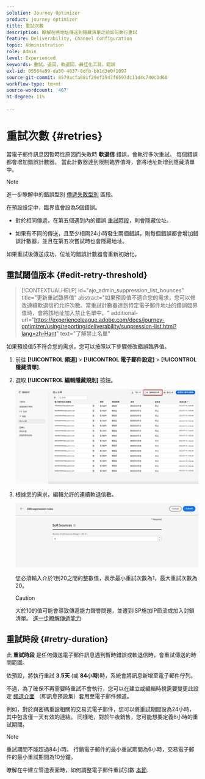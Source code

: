 ```yaml
---
solution: Journey Optimizer
product: journey optimizer
title: 重試次數
description: 瞭解在將地址傳送到隱藏清單之前如何執行重試
feature: Deliverability, Channel Configuration
topic: Administration
role: Admin
level: Experienced
keywords: 重試，退回，軟退回，最佳化工具，錯誤
exl-id: 05564a99-da50-4837-8dfb-bb1d3e0f1097
source-git-commit: 8579acfa881f29ef3947f6597dc11d4c740c3d68
workflow-type: tm+mt
source-wordcount: '467'
ht-degree: 11%

---
```


# 重試次數 {#retries}

當電子郵件訊息因暫時性原因而失敗時 **軟退信** 錯誤，會執行多次重試。 每個錯誤都會增加錯誤計數器。 當此計數器達到限制臨界值時，會將地址新增到隱藏清單中。

>[!NOTE]
>
>進一步瞭解中的錯誤型別 [傳遞失敗型別](../reports/suppression-list.md#delivery-failures) 區段。

在預設設定中，臨界值會設為5個錯誤。

* 對於相同傳遞，在第五個遇到內的錯誤 [重試時段](#retry-duration)，則會隱藏位址。

* 如果有不同的傳送，且至少相隔24小時發生兩個錯誤，則每個錯誤都會增加錯誤計數器，並且在第五次嘗試時也會隱藏地址。

如果重試後傳送成功，位址的錯誤計數器會重新初始化。

## 重試閾值版本 {#edit-retry-threshold}

>[!CONTEXTUALHELP]
>id="ajo_admin_suppression_list_bounces"
>title="更新重試臨界值"
>abstract="如果預設值不適合您的需求，您可以修改連續軟退信的允許次數。當重試計數器達到特定電子郵件地址的錯誤臨界值時，會將該地址加入禁止名單中。"
>additional-url="https://experienceleague.adobe.com/docs/journey-optimizer/using/reporting/deliverability/suppression-list.html?lang=zh-Hant" text="了解禁止名單"

如果預設值5不符合您的需求，您可以按照以下步驟修改錯誤臨界值。

1. 前往 **[!UICONTROL 頻道]** > **[!UICONTROL 電子郵件設定]** > **[!UICONTROL 隱藏清單]**.

1. 選取 **[!UICONTROL 編輯隱藏規則]** 按鈕。

   ![](assets/suppression-list-edit-retries.png)

1. 根據您的需求，編輯允許的連續軟退信數。

   ![](assets/suppression-list-edit-soft-bounces.png)

   您必須輸入介於1到20之間的整數值，表示最小重試次數為1，最大重試次數為20。

   >[!CAUTION]
   >
   >大於10的值可能會導致傳遞能力聲譽問題，並遭到ISP施加IP節流或加入封鎖清單。 [進一步瞭解傳遞能力](../reports/deliverability.md)

## 重試時段 {#retry-duration}

此 **重試時段** 是任何傳送電子郵件訊息遇到暫時錯誤或軟退信時，會重試傳送的時間範圍。

依預設，將執行重試 **3.5天** (或 **84小時**)時，系統會將訊息新增至電子郵件佇列。

不過，為了確保不再需要時重試不會執行，您可以在建立或編輯時視需要變更此設定 [頻道介面](channel-surfaces.md) （即訊息預設集）套用至電子郵件頻道。

例如，對於與密碼重設相關的交易式電子郵件，您可以將重試期間設為24小時，其中包含僅一天有效的連結。 同樣地，對於午夜銷售，您可能想要定義6小時的重試期間。

>[!NOTE]
>
>重試期間不能超過84小時。 行銷電子郵件的最小重試期間為6小時，交易電子郵件的最小重試期間為10分鐘。

瞭解在中建立管道表面時，如何調整電子郵件重試引數 [本節](../email/email-settings.md#email-retry).

